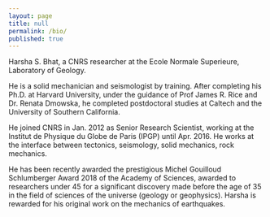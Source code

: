 ```yaml
---
layout: page
title: null
permalink: /bio/
published: true
---
```


Harsha S. Bhat, a CNRS researcher at the Ecole Normale Superieure, Laboratory of Geology. 

He is a solid mechanician and seismologist by training. After completing his Ph.D. at Harvard University, under the guidance of Prof James R. Rice and Dr. Renata Dmowska, he completed postdoctoral studies at Caltech and the University of Southern California. 

He joined CNRS in Jan. 2012 as Senior Research Scientist, working at the Institut de Physique du Globe de Paris (IPGP) until Apr. 2016. He works at the interface between tectonics, seismology, solid mechanics, rock mechanics. 

He has been recently awarded the prestigious Michel Gouilloud Schlumberger Award 2018 of the Academy of Sciences, awarded to researchers under 45 for a significant discovery made before the age of 35 in the field of sciences of the universe (geology or geophysics). Harsha is rewarded for his original work on the mechanics of earthquakes.
